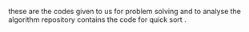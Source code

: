 these are the codes given to us for problem solving and to analyse the algorithm 
repository contains the code for
quick sort
.
